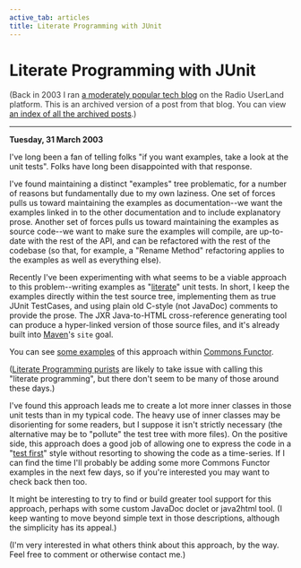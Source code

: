 ```yaml
---
active_tab: articles
title: Literate Programming with JUnit
---
```

# Literate Programming with JUnit

<div style="color:#333">(Back in 2003 I ran <a href="http://radio.weblogs.com/0122027/">a moderately popular tech blog</a> on the Radio UserLand platform.  This is an archived version of a post from that blog. You can view <a href="/articles/radio-blog/index.html">an index of all the archived posts</a>.)</div><hr>
<b>Tuesday, 31 March 2003</b>

I've long been a fan of telling folks "if you want examples, take a look at the unit tests". Folks have long been disappointed with that response.

I've found maintaining a distinct "examples" tree problematic, for a number of reasons but fundamentally due to my own laziness. One set of forces pulls us toward maintaining the examples as documentation--we want the examples linked in to the other documentation and to include explanatory prose. Another set of forces pulls us toward maintaining the examples as source code--we want to make sure the examples will compile, are up-to-date with the rest of the API, and can be refactored with the rest of the codebase (so that, for example, a "Rename Method" refactoring applies to the examples as well as everything else).

Recently I've been experimenting with what seems to be a viable approach to this problem--writing examples as "[literate](http://www.c2.com/cgi/wiki?LiterateProgramming)" unit tests. In short, I keep the examples directly within the test source tree, implementing them as true JUnit TestCases, and using plain old C-style (not JavaDoc) comments to provide the prose. The JXR Java-to-HTML cross-reference generating tool can produce a hyper-linked version of those source files, and it's already built into [Maven](http://maven.apache.org/)'s `site` goal.

You can see [some examples](http://jakarta.apache.org/commons/sandbox/functor/examples.html) of this approach within [Commons Functor](http://jakarta.apache.org/commons/sandbox/functor/).

([Literate Programming purists](http://www.literateprogramming.com/) are likely to take issue with calling this "literate programming", but there don't seem to be many of those around these days.)

I've found this approach leads me to create a lot more inner classes in those unit tests than in my typical code. The heavy use of inner classes may be disorienting for some readers, but I suppose it isn't strictly necessary (the alternative may be to "pollute" the test tree with more files). On the positive side, this approach does a good job of allowing one to express the code in a "[test first](http://www.junit.org/news/article/test_first/)" style without resorting to showing the code as a time-series. If I can find the time I'll probably be adding some more Commons Functor examples in the next few days, so if you're interested you may want to check back then too.

It might be interesting to try to find or build greater tool support for this approach, perhaps with some custom JavaDoc doclet or java2html tool. (I keep wanting to move beyond simple text in those descriptions, although the simplicity has its appeal.)

(I'm very interested in what others think about this approach, by the way. Feel free to comment or otherwise contact me.)
